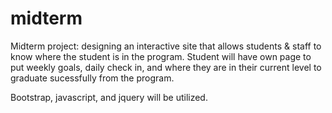 midterm
=======
Midterm project:  designing an interactive site that allows students & staff to know where the student is in the program.  Student will have own page to put weekly goals, daily check in, and where they are in their current level to graduate sucessfully from the program.

Bootstrap, javascript, and jquery will be utilized.
